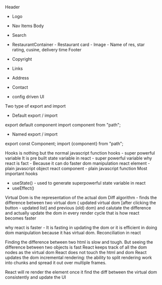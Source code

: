 Header

- Logo
- Nav Items
  Body
- Search
- RestaurantContainer - Restaurant card - Image - Name of res, star rating, cusine, delivery time
  Footer
- Copyright
- Links
- Address
- Contact

- config driven UI

Two type of export and import

- Default export / import

export default component
import component from "path";

- Named export / import

export const Component;
import {component} from "path";

Hooks is nothing but the normal javascript function
hooks - super powerful variable
It is pre built
state variable in react - super powerful variable
why react is fact - Because it can do faster dom manipulation
react element - plain javascript object
react component - plain javascript function
Most important hooks

- useState() - used to generate superpowerful state variable in react
- useEffect()

Virtual Dom is the representation of the actual dom
Diff algorithm - finds the difference between two virtual dom ( updated virtual dom [after clicking the button - updated list] and previous (old) dom) and calutate the difference and actually update the dom in every render cycle that is how react becomes faster

why react is faster - It is fasting in updating the dom or it is efficient in doing dom manipulation because it has virtual dom.
Reconciliation in react

Finding the difference between two html is slow and tough. But seeing the difference between two objects is fast
React keeps track of all the dom nodes as the virtual dom
React does not touch the html and dom
React updates the dom
incremental rendering: the ability to split rendering work into chunks and spread it out over multiple frames.

React will re render the element once it find the diff between the virtual dom consistently and update the UI

